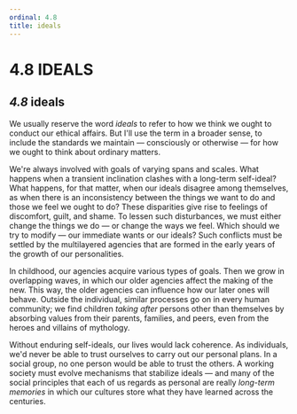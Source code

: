 ```yaml
---
ordinal: 4.8
title: ideals
---
```


# 4.8 IDEALS 

<h2><em>4.8</em> ideals</h2>
<p>We usually reserve the word <em>ideals</em> to refer to how we think we ought to conduct our ethical affairs. But I'll use the term in a broader sense, to include the standards we maintain &mdash; consciously or otherwise &mdash; for how we ought to think about ordinary matters.</p>
<p>We're always involved with goals of varying spans and scales. What happens when a transient inclination clashes with a long-term self-ideal? What happens, for that matter, when our ideals disagree among themselves, as when there is an inconsistency between the things we want to do and those we feel we ought to do? These disparities give rise to feelings of discomfort, guilt, and shame. To lessen such disturbances, we must either change the things we do &mdash; or change the ways we feel. Which should we try to modify &mdash; our immediate wants or our ideals? Such conflicts must be settled by the multilayered agencies that are formed in the early years of the growth of our personalities.</p>
<p>In childhood, our agencies acquire various types of goals. Then we grow in overlapping waves, in which our older agencies affect the making of the new. This way, the older agencies can influence how our later ones will behave. Outside the individual, similar processes go on in every human community; we find children <em>taking after</em> persons other than themselves by absorbing values from their parents, families, and peers, even from the heroes and villains of mythology.</p>
<p>Without enduring self-ideals, our lives would lack coherence. As individuals, we'd never be able to trust ourselves to carry out our personal plans. In a social group, no one person would be able to trust the others. A working society must evolve mechanisms that stabilize ideals &mdash; and many of the social principles that each of us regards as personal are really <em>long-term memories</em> in which our cultures store what they have learned across the centuries.</p>